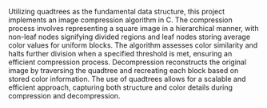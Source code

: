 Utilizing quadtrees as the fundamental data structure, this project implements an image compression algorithm in C. The compression process involves representing a square image in a hierarchical manner, with non-leaf nodes signifying divided regions and leaf nodes storing average color values for uniform blocks. The algorithm assesses color similarity and halts further division when a specified threshold is met, ensuring an efficient compression process. Decompression reconstructs the original image by traversing the quadtree and recreating each block based on stored color information. The use of quadtrees allows for a scalable and efficient approach, capturing both structure and color details during compression and decompression.
